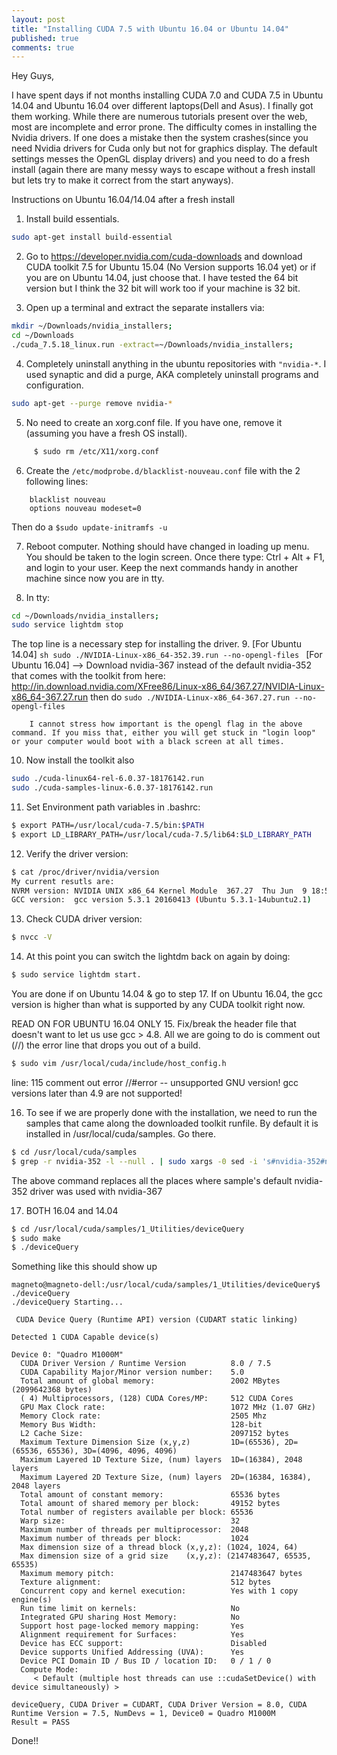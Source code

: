 ```yaml
---
layout: post
title: "Installing CUDA 7.5 with Ubuntu 16.04 or Ubuntu 14.04"
published: true
comments: true
---
```



Hey Guys,

I have spent days if not months installing CUDA 7.0 and CUDA 7.5 in Ubuntu 14.04 and Ubuntu 16.04 over different laptops(Dell and Asus). I finally got them working. While there are numerous tutorials present over the web, most are incomplete and error prone. The difficulty comes in installing the Nvidia drivers. If one does a mistake then the system crashes(since you need Nvidia drivers for Cuda only but not for graphics display. The default settings messes the OpenGL display drivers) and you need to do a fresh install (again there are many messy ways to escape without a fresh install but lets try to make it correct from the start anyways).

Instructions on Ubuntu 16.04/14.04  after a fresh install
1. Install build essentials.  
```sh
sudo apt-get install build-essential
```

2.  Go to <https://developer.nvidia.com/cuda-downloads> and download CUDA toolkit 7.5 for Ubuntu 15.04 (No Version supports 16.04 yet) or if you are on Ubuntu 14.04, just choose that. I have tested the 64 bit version but I think the 32 bit will work too if your machine is 32 bit.

3.  Open up a terminal and extract the separate installers via:
```sh
mkdir ~/Downloads/nvidia_installers;
cd ~/Downloads
./cuda_7.5.18_linux.run -extract=~/Downloads/nvidia_installers;
```

4.  Completely uninstall anything in the ubuntu repositories with ```"nvidia-*```.
I used synaptic and did a purge, AKA completely uninstall programs and configuration.
```sh
sudo apt-get --purge remove nvidia-*
```
5.  No need to create an xorg.conf file. If you have one, remove it (assuming you have a fresh OS install).
```sh
     $ sudo rm /etc/X11/xorg.conf
```
6. Create the ``/etc/modprobe.d/blacklist-nouveau.conf`` file with the 2 following lines:
```
    blacklist nouveau
    options nouveau modeset=0
```
Then do a  ```$sudo update-initramfs -u```

7. Reboot computer. Nothing should have changed in loading up menu. You should be taken to the login screen. Once there type: Ctrl + Alt + F1, and login to your user.
   Keep the next commands handy in another machine since now you are in tty.

8. In tty:
  ```sh
  cd ~/Downloads/nvidia_installers;
  sudo service lightdm stop
  ```
The top line is a necessary step for installing the driver.
9. [For Ubuntu 14.04]
        ```sh
        sudo ./NVIDIA-Linux-x86_64-352.39.run --no-opengl-files
        ```
        [For Ubuntu 16.04] --> Download nvidia-367 instead of the default nvidia-352 that comes with the toolkit from here: <http://in.download.nvidia.com/XFree86/Linux-x86_64/367.27/NVIDIA-Linux-x86_64-367.27.run>
        then do
        ```
        sudo ./NVIDIA-Linux-x86_64-367.27.run --no-opengl-files
        ```

        I cannot stress how important is the opengl flag in the above command. If you miss that, either you will get stuck in "login loop" or your computer would boot with a black screen at all times.

10. Now install the toolkit also
```sh
sudo ./cuda-linux64-rel-6.0.37-18176142.run
sudo ./cuda-samples-linux-6.0.37-18176142.run
```

11. Set Environment path variables in .bashrc:
```sh
$ export PATH=/usr/local/cuda-7.5/bin:$PATH
$ export LD_LIBRARY_PATH=/usr/local/cuda-7.5/lib64:$LD_LIBRARY_PATH
```
12. Verify the driver version:
```sh
$ cat /proc/driver/nvidia/version
My current resutls are:
NVRM version: NVIDIA UNIX x86_64 Kernel Module  367.27  Thu Jun  9 18:53:27 PDT 2016
GCC version:  gcc version 5.3.1 20160413 (Ubuntu 5.3.1-14ubuntu2.1)
```
13. Check CUDA driver version:
```sh
$ nvcc -V
```
14. At this point you can switch the lightdm back on again by doing:
```sh
$ sudo service lightdm start.
```
You are done if on Ubuntu 14.04 & go to step 17. If on Ubuntu 16.04, the gcc version is higher than what is supported by any CUDA toolkit right now.

READ ON FOR UBUNTU 16.04 ONLY
15. Fix/break the header file that doesn't want to let us use gcc > 4.8. All we are going to do is comment out (//) the error line that drops you out of a build.
```sh
$ sudo vim /usr/local/cuda/include/host_config.h
```

line: 115 comment out error
//#error -- unsupported GNU version! gcc versions later than 4.9 are not supported!

16. To see if we are properly done with the installation, we need to run the samples that came along the downloaded toolkit runfile. By default it is installed in /usr/local/cuda/samples. Go there.
``` sh
$ cd /usr/local/cuda/samples
$ grep -r nvidia-352 -l --null . | sudo xargs -0 sed -i 's#nvidia-352#nvidia-367#g'
```
The above command replaces all the places where sample's default nvidia-352 driver was used with nvidia-367


17. BOTH 16.04 and 14.04
```sh
$ cd /usr/local/cuda/samples/1_Utilities/deviceQuery
$ sudo make
$ ./deviceQuery
```
Something like this should show up
```
magneto@magneto-dell:/usr/local/cuda/samples/1_Utilities/deviceQuery$ ./deviceQuery
./deviceQuery Starting...

 CUDA Device Query (Runtime API) version (CUDART static linking)

Detected 1 CUDA Capable device(s)

Device 0: "Quadro M1000M"
  CUDA Driver Version / Runtime Version          8.0 / 7.5
  CUDA Capability Major/Minor version number:    5.0
  Total amount of global memory:                 2002 MBytes (2099642368 bytes)
  ( 4) Multiprocessors, (128) CUDA Cores/MP:     512 CUDA Cores
  GPU Max Clock rate:                            1072 MHz (1.07 GHz)
  Memory Clock rate:                             2505 Mhz
  Memory Bus Width:                              128-bit
  L2 Cache Size:                                 2097152 bytes
  Maximum Texture Dimension Size (x,y,z)         1D=(65536), 2D=(65536, 65536), 3D=(4096, 4096, 4096)
  Maximum Layered 1D Texture Size, (num) layers  1D=(16384), 2048 layers
  Maximum Layered 2D Texture Size, (num) layers  2D=(16384, 16384), 2048 layers
  Total amount of constant memory:               65536 bytes
  Total amount of shared memory per block:       49152 bytes
  Total number of registers available per block: 65536
  Warp size:                                     32
  Maximum number of threads per multiprocessor:  2048
  Maximum number of threads per block:           1024
  Max dimension size of a thread block (x,y,z): (1024, 1024, 64)
  Max dimension size of a grid size    (x,y,z): (2147483647, 65535, 65535)
  Maximum memory pitch:                          2147483647 bytes
  Texture alignment:                             512 bytes
  Concurrent copy and kernel execution:          Yes with 1 copy engine(s)
  Run time limit on kernels:                     No
  Integrated GPU sharing Host Memory:            No
  Support host page-locked memory mapping:       Yes
  Alignment requirement for Surfaces:            Yes
  Device has ECC support:                        Disabled
  Device supports Unified Addressing (UVA):      Yes
  Device PCI Domain ID / Bus ID / location ID:   0 / 1 / 0
  Compute Mode:
     < Default (multiple host threads can use ::cudaSetDevice() with device simultaneously) >

deviceQuery, CUDA Driver = CUDART, CUDA Driver Version = 8.0, CUDA Runtime Version = 7.5, NumDevs = 1, Device0 = Quadro M1000M
Result = PASS
```

Done!!
